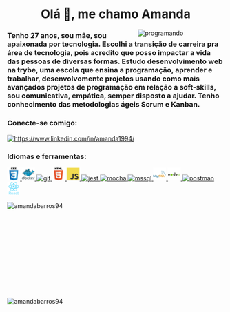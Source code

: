 <h1 align="center">Olá 👋, me chamo Amanda</h1>
<img src="https://media.giphy.com/media/TRUJ0BJOxOmru/giphy.gif" alt="programando" width="200" align="right" />
<h3 align="left" >Tenho 27 anos, sou mãe, sou apaixonada por tecnologia. Escolhi a transição de carreira pra área de
  tecnologia, pois acredito que posso impactar a vida das pessoas de diversas formas. Estudo desenvolvimento web na
  trybe, uma escola que ensina a programação, aprender e trabalhar, desenvolvomente projetos usando como mais avançados
  projetos de programação em relação a soft-skills, sou comunicativa, empática, semper disposto a ajudar. Tenho
  conhecimento das metodologias ágeis Scrum e Kanban.</h3>

<h3 align="left">Conecte-se comigo:</h3>
<p align="left">
  <a href="https://linkedin.com/in/https://www.linkedin.com/in/amanda1994/" target="blank"><img align="center"
      src="https://raw.githubusercontent.com/rahuldkjain/github-profile-readme-generator/master/src/images/icons/Social/linked-in-alt.svg"
      alt="https://www.linkedin.com/in/amanda1994/" height="30" width="30" /></a>
</p>

<h3 align="left">Idiomas e ferramentas:</h3>
<p align="left"> <a href="https://www.w3schools.com/css/" target="_blank" rel="noreferrer"> <img
      src="https://raw.githubusercontent.com/devicons/devicon/master/icons/css3/css3-original-wordmark.svg" alt="css3"
      width="30" height="30" /> </a> <a href="https://www.docker.com/" target="_blank" rel="noreferrer"> <img
      src="https://raw.githubusercontent.com/devicons/devicon/master/icons/docker/docker-original-wordmark.svg"
      alt="docker" width="30" height="30" /> </a> <a href="https://git-scm.com/" target="_blank" rel="noreferrer"> <img
      src="https://www.vectorlogo.zone/logos/git-scm/git-scm-icon.svg" alt="git" width="30" height="30" /> </a>
  <a href="https://www.w3.org/html/" target="_blank" rel="noreferrer"> <img
      src="https://raw.githubusercontent.com/devicons/devicon/master/icons/html5/html5-original-wordmark.svg"
      alt="html5" width="30" height="30" /> </a> <a href="https://developer.mozilla.org/en-US/docs/Web/JavaScript"
    target="_blank" rel="noreferrer"> <img
      src="https://raw.githubusercontent.com/devicons/devicon/master/icons/javascript/javascript-original.svg"
      alt="javascript" width="30" height="30" /> </a> <a href="https://jestjs.io" target="_blank" rel="noreferrer">
    <img src="https://www.vectorlogo.zone/logos/jestjsio/jestjsio-icon.svg" alt="jest" width="30" height="30" /> </a>
  <a href="https://mochajs.org" target="blank" rel="noreferrer"> <img
      src="https://www.vectorlogo.zone/logos/mochajs/mochajs-icon.svg" alt="mocha" width="30" height="30" /> </a> <a
    href="https://www.microsoft.com/en-us/sql-server" target="blank" rel="noreferrer"> <img
      src="https://www.svgrepo.com/show/303229/microsoft-sql-server-logo.svg" alt="mssql" width="30" height="30" />
  </a> <a href="https://www.mysql.com/" target="_blank" rel="noreferrer"> <img
      src="https://raw.githubusercontent.com/devicons/devicon/master/icons/mysql/mysql-original-wordmark.svg"
      alt=" mysql" width="30" height="30" /> </a> <a href="https://nodejs.org" target="_blank" rel="noreferrer"> <img
      src="https://raw.githubusercontent.com/devicons/devicon/master/icons/nodejs/nodejs-original-wordmark.svg"
      alt="nodejs" width="30" height="30" /> </a> <a href="https://postman.com" target="_blank" rel="noreferrer"> <img
      src="https://www.vectorlogo.zone/logos/getpostman/getpostman-icon.svg" alt="postman" largura="30" height="30" />
  </a> <a href="https://reactjs.org/" target="_blank" rel="noreferrer"> <img
      src="https://raw.githubusercontent.com/devicons/devicon/master/icons/react/react-original-wordmark.svg"
      alt="react" width="30" height="30" /> </a>

<p><img align="left"
    src="https://github-readme-stats.vercel.app/api/top-langs?username=amandabarros94&show_icons=true&locale=en&layout=compact"
    alt="amandabarros94" width="400" height="220" /> </p>

<p> <img align="center"
    src="https://github-readme-stats.vercel.app/api?username=amandabarros94&show_icons=true&locale=en"
    alt="amandabarros94" width="400" height="220" /> </p>
